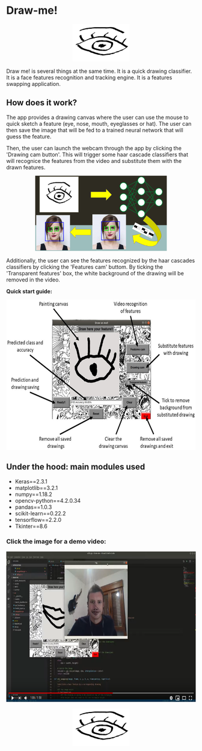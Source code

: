 # **Draw-me!**
<p align="center">
<img src='./INPUT/Eye_logo.png' alt="Draw me!" width="150" height="100"></p>


Draw me! is several things at the same time. It is a quick drawing classifier. It is a face features recognition and tracking engine. It is a features swapping application.

## How does it work?

The app provides a drawing canvas where the user can use the mouse to quick sketch a feature (eye, nose, mouth, eyeglasses or hat). The user can then save the image that will be fed to a trained neural network that will guess the feature.

Then, the user can launch the webcam through the app by clicking the 'Drawing cam button'. This will trigger some haar cascade classifiers that will recognice the features from the video and substitute them with the drawn features.

<p align="center">
<img src='./INPUT/App_flow.png' alt="App flow" width="350" height="200"></p>

Additionally, the user can see the features recognized by the haar cascades classifiers by clicking the 'Features cam' buttom. By ticking the 'Transparent features' box, the white background of the drawing will be removed in the video.

**Quick start guide:**
  <p align='center'>
      <img src='./INPUT/App_guide.jpg' alt="Draw me!" width="600" height="400"> </p>

## Under the hood: main modules used
+   Keras==2.3.1
+   matplotlib==3.2.1
+   numpy==1.18.2
+   opencv-python==4.2.0.34
+   pandas==1.0.3
+   scikit-learn==0.22.2
+   tensorflow==2.2.0
+   Tkinter==8.6

### **Click the image for a demo video:**
<p align='center'>
<a href="https://www.youtube.com/watch?v=VjCKxSiYEgo" target="_blank"><img src='./INPUT/Video_snapshot.png' width="600" height="400" title="Draw me! VIDEO DEMO" alt="Draw me!"></a></p>

<p align="center">
<img src='./INPUT/Eye_logo.png' alt="Draw me!" width="150" height="100"></p>